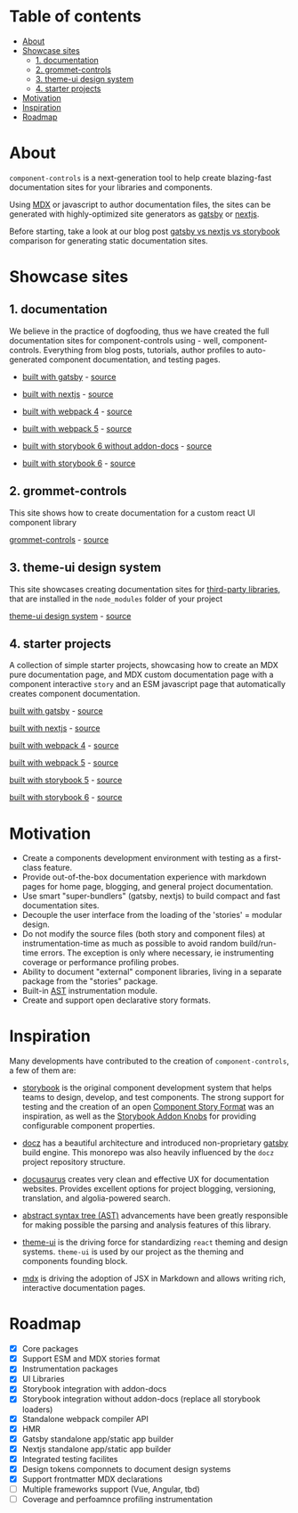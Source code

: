 # Table of contents

-   [About](#about)
-   [Showcase sites](#showcase-sites)
    -   [1. documentation](#1-documentation)
    -   [2. grommet-controls](#2-grommet-controls)
    -   [3. theme-ui design system](#3-theme-ui-design-system)
    -   [4. starter projects](#4-starter-projects)
-   [Motivation](#motivation)
-   [Inspiration](#inspiration)
-   [Roadmap](#roadmap)

# About

`component-controls` is a next-generation tool to help create blazing-fast documentation sites for your libraries and components.

Using [MDX](https://mdxjs.com) or javascript to author documentation files, the sites can be generated with highly-optimized site generators as [gatsby](https://www.gatsbyjs.com) or [nextjs](https://nextjs.org).

Before starting, take a look at our blog post [gatsby vs nextjs vs storybook](https://component-controls.com/blogs/gatsby-vs-nextjs-vs-storybook) comparison for generating static documentation sites.

# Showcase sites

## 1. documentation

We believe in the practice of dogfooding, thus we have created the full documentation sites for component-controls using - well, component-controls. Everything from blog posts, tutorials, author profiles to auto-generated component documentation, and testing pages.

-   [built with gatsby](https://component-controls.com/) - [source](https://github.com/ccontrols/component-controls/tree/master/examples/gatsby)

-   [built with nextjs](https://nextjs.component-controls.com/) - [source](https://github.com/ccontrols/component-controls/tree/master/examples/nextjs)

-   [built with webpack 4](https://webpack.component-controls.com/) - [source](https://github.com/ccontrols/component-controls/tree/master/examples/react-webpack)

-   [built with webpack 5](https://webpack5.component-controls.com/) - [source](https://github.com/ccontrols/component-controls/tree/master/examples/react-webpack-5)

-   [built with storybook 6 without addon-docs](https://storybook.component-controls.com) - [source](https://github.com/ccontrols/component-controls/tree/master/examples/storybook-6-no-docs)

-   [built with storybook 6](https://components-storybook-6.netlify.app/) - [source](https://github.com/ccontrols/component-controls/tree/master/examples/storybook-6)

## 2. grommet-controls

This site shows how to create documentation for a custom react UI component library

[grommet-controls](https://grommet-controls.netlify.app) - [source](https://github.com/atanasster/grommet-controls)

## 3. theme-ui design system

This site showcases creating documentation sites for [third-party libraries](https://component-controls.com/tutorial/getting-started/external-libraries), that are installed in the `node_modules` folder of your project

[theme-ui design system](https://theme-ui-design-system.netlify.app) - [source](https://github.com/ccontrols/theme-ui-design-system)

## 4. starter projects

A collection of simple starter projects, showcasing how to create an MDX pure documentation page, and MDX custom documentation page with a component interactive `story` and an ESM javascript page that automatically creates component documentation.

[built with gatsby](https://gatsby-controls-starter.netlify.app) - [source](https://github.com/ccontrols/gatsby-controls-starter)

[built with nextjs](https://nextjs-controls-starter.netlify.app) - [source](https://github.com/ccontrols/nextjs-controls-starter)

[built with webpack 4](https://webpack-controls-starter.netlify.app) - [source](https://github.com/ccontrols/webpack-controls-starter)

[built with webpack 5](https://webpack-5-controls-starter.netlify.app) - [source](https://github.com/ccontrols/webpack-5-controls-starter)

[built with storybook 5](https://storybook-5-controls-starter.netlify.app/?path=/story/first-page--page) - [source](https://github.com/ccontrols/storybook-5-controls-starter)

[built with storybook 6](https://storybook-6-controls-starter.netlify.app) - [source](https://github.com/ccontrols/storybook-6-controls-starter)

# Motivation

-   Create a components development environment with testing as a first-class feature.
-   Provide out-of-the-box documentation experience with markdown pages for home page, blogging, and general project documentation.
-   Use smart "super-bundlers" (gatsby, nextjs) to build compact and fast documentation sites.
-   Decouple the user interface from the loading of the 'stories' = modular design.
-   Do not modify the source files (both story and component files) at instrumentation-time as much as possible to avoid random build/run-time errors. The exception is only where necessary, ie instrumenting coverage or performance profiling probes.
-   Ability to document "external" component libraries, living in a separate package from the "stories" package.
-   Built-in [AST](https://en.wikipedia.org/wiki/Abstract_syntax_tree) instrumentation module.
-   Create and support open declarative story formats.

# Inspiration

Many developments have contributed to the creation of `component-controls`, a few of them are:

-   [storybook](https://storybook.js.org) is the original component development system that helps teams to design, develop, and test components. The strong support for testing and the creation of an open [Component Story Format](https://github.com/storybookjs/csf) was an inspiration, as well as the [Storybook Addon Knobs](https://github.com/storybookjs/storybook/tree/next/addons/knobs) for providing configurable component properties.

-   [docz](https://www.docz.site) has a beautiful architecture and introduced non-proprietary [gatsby](https://www.gatsbyjs.org) build engine. This monorepo was also heavily influenced by the `docz` project repository structure.

-   [docusaurus](https://docusaurus.io) creates very clean and effective UX for documentation websites. Provides excellent options for project blogging, versioning, translation, and algolia-powered search.

-   [abstract syntax tree (AST)](https://en.wikipedia.org/wiki/Abstract_syntax_tree) advancements have been greatly responsible for making possible the parsing and analysis features of this library.

-   [theme-ui](https://theme-ui.com) is the driving force for standardizing `react` theming and design systems. `theme-ui` is used by our project as the theming and components founding block.

-   [mdx](https://mdxjs.com) is driving the adoption of JSX in Markdown and allows writing rich, interactive documentation pages.

# Roadmap

-   [x] Core packages
-   [x] Support ESM and MDX stories format
-   [x] Instrumentation packages
-   [x] UI Libraries
-   [x] Storybook integration with addon-docs
-   [x] Storybook integration without addon-docs (replace all storybook loaders)
-   [x] Standalone webpack compiler API
-   [x] HMR
-   [x] Gatsby standalone app/static app builder
-   [x] Nextjs standalone app/static app builder
-   [x] Integrated testing facilites
-   [x] Design tokens componnets to document design systems
-   [x] Support frontmatter MDX declarations
-   [ ] Multiple frameworks support (Vue, Angular, tbd)
-   [ ] Coverage and perfoamnce profiling instrumentation
